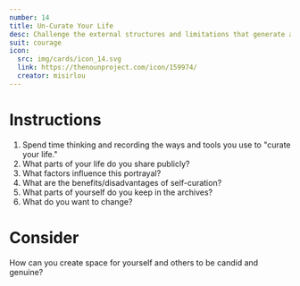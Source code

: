 ```yaml
---
number: 14
title: Un-Curate Your Life
desc: Challenge the external structures and limitations that generate a neat presentation of yourself to the outside world.
suit: courage
icon:
  src: img/cards/icon_14.svg
  link: https://thenounproject.com/icon/159974/
  creator: misirlou
---
```

# Instructions

1. Spend time thinking and recording the ways and tools you use to "curate your life."
2. What parts of your life do you share publicly?
3. What factors influence this portrayal?
4. What are the benefits/disadvantages of self-curation?
5. What parts of yourself do you keep in the archives?
6. What do you want to change?

# Consider
How can you create space for yourself and others to be candid and genuine?
